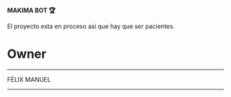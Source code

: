 **MAKIMA BOT 🏆**

El proyecto esta en proceso asi que hay que ser pacientes.

# Owner

</details>

---
FÉLIX MANUEL

</details>

---
